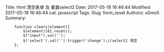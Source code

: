 Title: html 清空表单 及 重置select2
Date: 2017-05-18 16:46:44
Modified: 2017-05-18 16:46:44
cat: javascript
Tags: 
Slug: form_reset
Authors: u0mo5 
Summary: 


```
    function clears(element){
        $(element)[0].reset();
        $("input").val('');
        $('select').val('').trigger('change');//select2 清空
    };
```